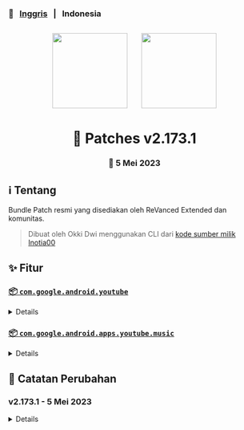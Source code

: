 ### 💬 &nbsp;&nbsp;[Inggris](README_EN.md) &nbsp;&nbsp;|&nbsp;&nbsp; Indonesia

##

<p align="center">
    <img src="https://github.com/inotia00/revanced-patches/blob/revanced-extended/src/main/resources/youtube/branding/afn-red/launchericon/xxxhdpi/ic_launcher_round.png" width="150"> &nbsp;&nbsp; &nbsp;&nbsp; 
     <img src="https://github.com/inotia00/revanced-patches/blob/revanced-extended/src/main/resources/music/branding/afn-red/launchericon/xxxhdpi/ic_launcher_release.png" width="150">
</p>

<h1 align="center">🧩 Patches v2.173.1</h1>

<div align="center">
    
### 📅 5 Mei 2023

##  
    
</div> 

## ℹ️ Tentang

Bundle Patch resmi yang disediakan oleh ReVanced Extended dan komunitas.

> Dibuat oleh Okki Dwi menggunakan CLI dari [kode sumber milik Inotia00](https://github.com/inotia00/revanced-patches)

## ✨ Fitur

### [📦 `com.google.android.youtube`](https://play.google.com/store/apps/details?id=com.google.android.youtube)
<details>

| 💊 Patch | 📜 Description | 🏹 Target Version |
|:--------:|:--------------:|:-----------------:|
| `bypass-ambient-mode-restrictions` | Lewati pembatasan mode ambient pada mode hemat daya. | 18.16.39 |
| `change-homepage` | Mengubah halaman beranda menjadi umpan langganan. | 18.16.39 |
| `custom-branding-icon-afn-red` | Mengubah ikon peluncur YouTube menjadi Afn Merah. | 18.16.39 |
| `custom-branding-name` | Mengubah nama peluncur YouTube sesuai pilihan Anda (default menjadi ReVanced Extended). | 18.16.39 |
| `custom-double-tap-length` | Menambahkan nilai 'double-tap to seek'. | 18.16.39 |
| `custom-seekbar-color` | Mengubah warna bilah pencarian. | 18.16.39 |
| `custom-video-speed` | Menambahkan lebih banyak opsi kecepatan video. | 18.16.39 |
| `default-video-quality` | Menambahkan kemampuan untuk mengatur pengaturan kualitas video default. | 18.16.39 |
| `default-video-speed` | Menambahkan kemampuan untuk mengatur pengaturan kecepatan video default. | 18.16.39 |
| `disable-haptic-feedback` | Nonaktifkan umpan balik haptik saat menggesekkan layar. | 18.16.39 |
| `disable-landscape-mode` | Nonaktifkan mode lanskap saat masuk ke mode layar penuh. | 18.16.39 |
| `disable-quic-protocol` | Nonaktifkan protokol QUIC CronetEngine. | 18.16.39 |
| `disable-startup-shorts-player` | Menonaktifkan pemutaran YouTube Shorts saat meluncurkan YouTube. | 18.16.39 |
| `enable-external-browser` | Buka URL di luar aplikasi pada browser eksternal. | 18.16.39 |
| `enable-minimized-playback` | Mengaktifkan pemutaran yang diminimalkan dan latar belakang. | 18.16.39 |
| `enable-old-quality-layout` | Mengaktifkan menu flyout kualitas asli. | 18.16.39 |
| `enable-open-links-directly` | Melewati URL pengalihan ke tautan eksternal. | 18.16.39 |
| `enable-seekbar-tapping` | Mengaktifkan ketuk untuk mencari pada bilah pencarian pemutar video. | 18.16.39 |
| `enable-tablet-miniplayer` | Mengaktifkan tata letak pemutar mini. | 18.16.39 | 
| `enable-tablet-navigation-bar` | Mengaktifkan bilah navigasi tablet. | 18.16.39 |
| `enable-timestamps-speed` | Menambahkan kecepatan video saat ini dalam tanda kurung di samping waktu saat ini. | 18.16.39 |
| `enable-wide-searchbar` | Mengganti ikon pencarian dengan bilah pencarian yang lebih lebar. Ini akan menyembunyikan logo YouTube saat aktif. | 18.16.39 |
| `force-hide-player-button-background` | Memaksa menghapus latar belakang dari tombol pemutar video. | 18.16.39 |
| `force-premium-heading` | Memaksa judul premium di layar utama. | 18.16.39 |
| `force-vp9-codec` | Memaksa codec VP9 untuk video. | 18.16.39 |
| `header-switch` | Menambahkan saklar untuk mengubah header. | 18.16.39 |
| `hide-account-menu` | Menyembunyikan elemen menu akun. | 18.16.39 |
| `hide-auto-captions` | Menyembunyikan keterangan dari diaktifkan secara otomatis. | 18.16.39 |
| `hide-auto-player-popup-panels` | Menyembunyikan panel popup otomatis (daftar putar atau obrolan langsung) pada pemutar video. | 18.16.39 |
| `hide-autoplay-button` | Menyembunyikan tombol autoplay pada pemutar video. | 18.16.39 |
| `hide-autoplay-preview` | Menyembunyikan kontainer pratinjau autoplay dalam layar penuh. | 18.16.39 |
| `hide-button-container` | Menambahkan opsi untuk menyembunyikan tombol tindakan di bawah video. | 18.16.39 |
| `hide-captions-button` | Menyembunyikan tombol keterangan pada pemutar video. | 18.16.39 |
| `hide-cast-button` | Menyembunyikan tombol cast pada pemutar video. | 18.16.39 |
| `hide-category-bar` | Menyembunyikan bilah kategori di bagian atas umpan dan di bagian atas video terkait. | 18.16.39 |
| `hide-channel-avatar-section` | Menyembunyikan bagian avatar saluran pada umpan langganan. | 18.16.39 |
| `hide-channel-watermark` | Menyembunyikan watermark kreator pada video. | 18.16.39 |
| `hide-collapse-button` | Menyembunyikan tombol kolaps pada pemutar video. | 18.16.39 |
| `hide-comment-component` | Menambahkan opsi untuk menyembunyikan komponen komentar di bawah video. | 18.16.39 |
| `hide-crowdfunding-box` | Menyembunyikan kotak crowdfunding antara pemutar dan deskripsi video. | 18.16.39 |
| `hide-double-tap-overlay-filter` | Menghapus lapisan filter gelap ketukan ganda. | 18.16.39 |
| `hide-email-address` | Menyembunyikan alamat email (handle) di pemutar akun. | 18.16.39 |
| `hide-endscreen-cards` | Menyembunyikan kartu video yang disarankan pada akhir video dalam tampilan layar penuh. | 18.16.39 |
| `hide-endscreen-overlay` | Menyembunyikan tampilan layar akhir pada kontrol swipe. | 18.16.39 |
| `hide-filmstrip-overlay` | Menyembunyikan tampilan overlay flimstrip pada kontrol swipe. | 18.16.39 |
| `hide-floating-microphone` | Menyembunyikan tombol mikrofon mengambang di atas keyboard. | 18.16.39 |
| `hide-flyout-panel` | Menambahkan opsi untuk menyembunyikan panel pengaturan pemutar flyout. | 18.16.39 |
| `hide-fullscreen-panels` | Menyembunyikan deskripsi video dan panel komentar dalam tampilan layar penuh. | 18.16.39 |
| `hide-general-ads` | Menghapus iklan umum. | 18.16.39 |
| `hide-get-premium` | Menyembunyikan banner promosi YouTube Premium di antara pemutar dan deskripsi video. | 18.16.39 |
| `hide-info-cards` | Menyembunyikan kartu info dalam video. | 18.16.39 |
| `hide-live-chat-button` | Menyembunyikan tombol obrolan langsung di pemutar video (untuk tata letak lama). | 18.16.39 |
| `hide-mix-playlists` | Menghapus daftar putar campuran dari umpan beranda dan pemutar video. | 18.16.39 |
| `hide-music-button` | Menyembunyikan tombol YouTube Music di pemutar video. | 18.16.39 |
| `hide-navigation-buttons` | Menambahkan opsi untuk menyembunyikan atau mengubah tombol navigasi. | 18.16.39 |
| `hide-navigation-label` | Menyembunyikan label bilah navigasi. | 18.16.39 |
| `hide-pip-notification` | Menonaktifkan notifikasi pip saat pertama kali meluncurkan mode pip. | 18.16.39 |
| `hide-player-button-background` | Menyembunyikan latar belakang tombol pemutar. | 18.16.39 |
| `hide-player-overlay-filter` | Menghapus lapisan filter gelap dari latar belakang pemutar. | 18.16.39 |
| `hide-previous-next-button` | Menyembunyikan tombol sebelumnya dan berikutnya dalam pengontrol pemutar. | 18.16.39 |
| `hide-quick-actions` | Menambahkan opsi untuk menyembunyikan komponen tindakan cepat dalam tampilan layar penuh. | 18.16.39 |
| `hide-search-terms` | Menyembunyikan pencarian populer dan riwayat pencarian di bilah pencarian. | 18.16.39 |
| `hide-seekbar` | Menyembunyikan seekbar. | 18.16.39 |
| `hide-shorts-component` | Menyembunyikan komponen Shorts lainnya. | 18.16.39 |
| `hide-shorts-navbar` | Menyembunyikan bilah navigasi saat memutar Shorts. | 18.16.39 |
| `hide-snackbar` | Menyembunyikan popup tindakan snackbar. | 18.16.39 |
| `hide-stories` | Menyembunyikan rak YouTube Stories pada umpan. | 18.16.39 |
| `hide-suggested-actions` | Menyembunyikan bilah tindakan yang disarankan di dalam pemutar. | 18.16.39 |
| `hide-time-stamp` | Menyembunyikan timestamp di pemutar video. | 18.16.39 |
| `hide-tooltip-content` | Menyembunyikan kotak tooltip yang muncul pada instalasi pertama. | 18.16.39 |
| `hide-video-ads` | Menghapus iklan di pemutar video. | 18.16.39 |
| `layout-switch` | Memalsukan dpi untuk menggunakan beberapa tata letak tablet/telepon. | 18.16.39 |
| `materialyou` | Mengaktifkan tema MaterialYou untuk Android 12+. | 18.16.39 |
| `microg-support` | Memungkinkan ReVanced untuk berjalan tanpa root dan di bawah nama paket yang berbeda dengan MicroG. | 18.16.39 |
| `optimize-resource` | Menghapus sumber daya duplikat dari YouTube. | 18.16.39 |
| `overlay-buttons` | Menambahkan tombol overlay untuk ReVanced Extended. | 18.16.39 |
| `patch-options` | Membuat file options.toml. | semua |
| `protobuf-spoof` | Memalsukan protobuf untuk mencegah masalah pemutaran. | 18.16.39 |
| `return-youtube-dislike` | Menampilkan jumlah dislike video menggunakan API Return YouTube Dislike. | 18.16.39 |
| `sponsorblock` | Mengintegrasikan SponsorBlock yang memungkinkan untuk melewati segmen video seperti konten sponsor. | 18.16.39 |
| `spoof-app-version` | Memalsukan YouTube agar mengira Anda menjalankan versi aplikasi yang lebih lama. Salah satu efek sampingnya juga termasuk mengembalikan antarmuka lama. | 18.16.39 |
| `swipe-controls` | Menambahkan kontrol gesek volume dan kecerahan. | 18.16.39 |
| `theme` | Mengaplikasikan tema kustom (default: amoled). | 18.16.39 |
| `translations` | Menambahkan terjemahan Crowdin untuk YouTube. | 18.16.39 |
</details>

### [📦 `com.google.android.apps.youtube.music`](https://play.google.com/store/apps/details?id=com.google.android.apps.youtube.music)
<details>

| 💊 Patch | 📜 Deskripsi | 🏹 Versi Target |
|:--------:|:--------------:|:-----------------:|
| `amoled` | Mengaplikasikan tema hitam murni pada panel flyout. | semua |
| `background-play` | Memungkinkan pemutaran musik di latar belakang. | semua |
| `bitrate-default-value` | Menetapkan kualitas audio ke 'Selalu Tinggi' saat Anda pertama kali menginstal aplikasi. | semua |
| `certificate-spoof` | Memalsukan sertifikat YouTube Music untuk Android Auto. | semua |
| `custom-branding-music-afn-red` | Mengubah ikon peluncur YouTube Music menjadi Afn Red. | semua |
| `custom-branding-music-name` | Mengubah nama peluncur Music menjadi pilihan Anda (default menjadi YTM Extended, ReVanced Music Extended). | semua |
| `disable-auto-captions` | Menonaktifkan tampilan teks otomatis yang dipaksa untuk video. | semua |
| `enable-black-navbar` | Mengatur warna bilah navigasi menjadi hitam. | semua |
| `enable-color-match-player` | Menyesuaikan warna pemutar layar penuh dengan pemutar layar kecil. | semua |
| `enable-compact-dialog` | Mengaktifkan dialog kompak di ponsel. | semua |
| `enable-force-minimized-player` | Menjaga pemutar tetap diminimalkan bahkan jika lagu lain diputar. | semua |
| `enable-force-shuffle` | Mengaktifkan pengacakan paksa bahkan jika lagu lain diputar. | semua |
| `enable-landscape-mode` | Mengaktifkan masuk ke dalam mode lanskap dengan rotasi layar di ponsel. | semua |
| `enable-opus-codec` | Mengaktifkan codec opus saat memutar audio. | semua |
| `enable-zen-mode` | Menambahkan pengaburan abu-abu pada pemutar video untuk mengurangi ketegangan mata. | semua |
| `exclusive-audio-playback` | Mengaktifkan opsi untuk memutar musik tanpa video. | semua |
| `hide-button-shelf` | Menyembunyikan rak tombol dari halaman beranda dan penjelajah. | semua |
| `hide-carousel-shelf` | Menyembunyikan rak karusel dari halaman beranda dan penjelajah. | semua |
| `hide-category-bar` | Menyembunyikan bilah kategori musik di bagian atas halaman beranda. | semua |
| `hide-get-premium` | Menghapus semua tanda "Dapatkan Premium" dari menu avatar. | semua |
| `hide-music-ads` | Menghapus iklan di pemutar musik. | semua |
| `hide-music-cast-button` | Menyembunyikan tombol cast di pemutar video dan header. | semua |
| `hide-new-playlist` | Menyembunyikan tombol Buat Playlist Baru di tab Perpustakaan. | semua |
| `hide-playlist-card` | Menyembunyikan kartu playlist dari halaman beranda. | semua |
| `hide-taste-builder` | Menghapus kartu "Katakan pada kami artis mana yang Anda sukai" dari layar beranda. | semua |
| `hide-upgrade-button` | Hapus tab upgrade dari bilah pivot, sembunyikan banner upgrade dari halaman beranda. | semua |
| `minimized-playback-music` | Mengaktifkan pemutaran minimal pada musik Anak. | semua |
| `music-microg-support` | Memungkinkan ReVanced Music berjalan tanpa root dan dengan nama paket yang berbeda dengan MicroG. | semua |
| `optimize-resource-music` | Menghapus sumber daya yang tidak perlu. | semua |
| `patch-options` | Membuat file options.toml. | semua |
| `remember-video-quality` | Menyimpan nilai kualitas video setiap kali Anda mengubah kualitas video. | semua |
| `share-button-hook` | Mengganti tombol bagikan dengan tombol unduh eksternal atau dialog pengatur waktu tidur. | semua |
| `spoof-app-version` | Meniru versi klien YouTube Music. | semua |
| `translations-music` | Menambahkan terjemahan Crowdin untuk YouTube Music. | semua |
</details>

## 📜 Catatan Perubahan

### v2.173.1 - 5 Mei 2023
<details>
    
YouTube

- Tambahkan perbaikan <code>hide-live-chat-button</code> (untuk tata letak lama)
- Tambahkan perbaikan <code>hide-navigation-label</code>
- Hapus perbaikan <code>channel-whitelist</code>
- Fitur (custom-branding-icon-afn-red): ubah jalur ikon
- Fitur (hide-navigation-buttons): gabungkan perbaikan <code>hide-create-button</code>, <code>hide-home-button</code>, <code>hide-shorts-button</code>, <code>hide-subscriptions-button</code>, <code>switch-create-notification</code> menjadi satu
- Fitur (return-youtube-dislike): dukungan untuk tata letak lama
- Perbaikan (custom-branding-icon-mmt): gunakan deskripsi perbaikan yang lebih baik
- Perbaikan (hide-general-ads): <code>Sembunyikan kartu album</code> tidak menyembunyikan beberapa kartu album
- Perbaikan (sponsorblock): tombol lewati di lokasi yang salah saat layar penuh dan komentar terlihat
- Refaktor (settings): ubah nilai default
- Refaktor (hide-player-button-background): gunakan metode perbaikan yang lebih baik
- Pembaruan terjemahan Crowdin <code>Arab</code>, <code>Bengali</code>, <code>Bulgaria</code>, <code>Chinese Simplified</code>, <code>French</code>, <code>German</code>, <code>Greek</code>, <code>Indonesia</code>, <code>Italian</code>, <code>Japanese</code>, <code>Korean</code>, <code>Polandia</code>, <code>Rusia</code>, <code>Spanyol</code>, <code>Turki</code>, <code>Ukraina</code>, <code>Vietnam</code>

YouTube Music

- Tambahkan perbaikan <code>custom-branding-music-name</code>
- Fitur (custom-branding-music-afn-red): ubah jalur ikon
- Perbaikan (custom-branding-music-mmt): gunakan deskripsi perbaikan yang lebih baik
- Perbaikan (enable-black-navbar): tidak dapat dimatikan ketika perbaikan amoled termasuk
- Perbaikan (share-button-hook): ubah nama paket pengunduh default
- Pembaruan terjemahan Crowdin <code>Brasil</code>, <code>Indonesia</code>, <code>Korea</code>
    
Lain-Lain
  
- Hentikan dukungan untuk beberapa versi YouTube
</details>
